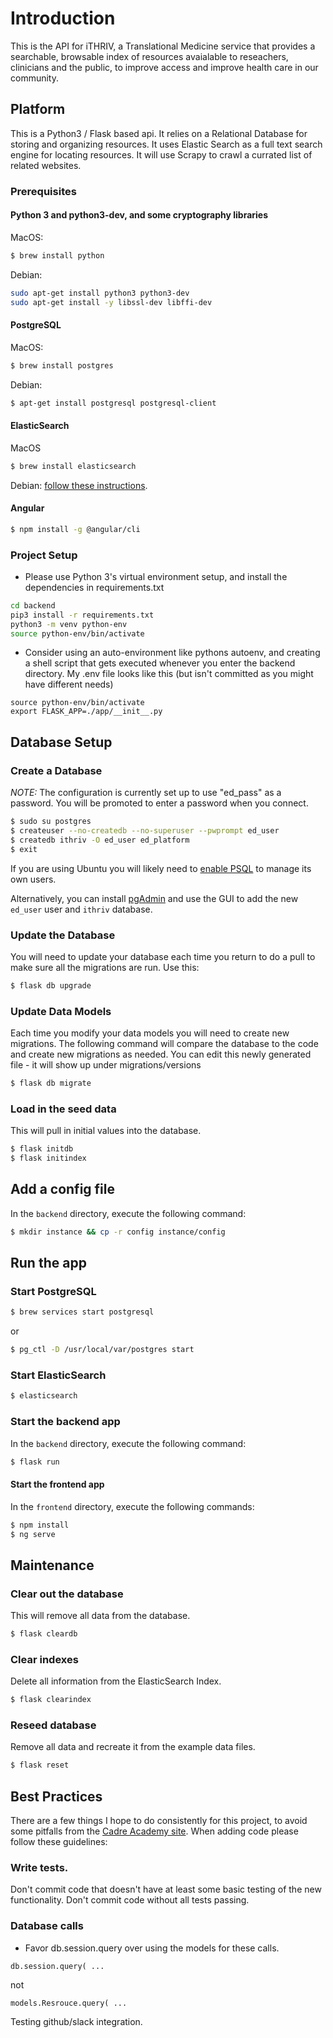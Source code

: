 # Introduction
This is the API for iTHRIV, a Translational Medicine service that provides a searchable, browsable index of resources avaialable to reseachers, clinicians and the public, to improve access and improve health care in our community.

## Platform
This is a Python3 / Flask based api. It relies on a Relational Database for storing and organizing resources.  It uses Elastic Search as a full text search engine for locating resources.  It will use Scrapy to crawl a currated list of related websites.

### Prerequisites
#### Python 3 and python3-dev, and some cryptography libraries
MacOS:
```BASH
$ brew install python
```

Debian:
```bash
sudo apt-get install python3 python3-dev
sudo apt-get install -y libssl-dev libffi-dev
```

#### PostgreSQL
MacOS:
```BASH
$ brew install postgres
```

Debian:
```BASH
$ apt-get install postgresql postgresql-client
```

#### ElasticSearch
MacOS
```BASH
$ brew install elasticsearch
```

Debian:
[follow these instructions](https://www.elastic.co/guide/en/elasticsearch/reference/current/deb.html).

#### Angular
```BASH
$ npm install -g @angular/cli
```

### Project Setup
* Please use Python 3's virtual environment setup, and install the dependencies in requirements.txt
```bash
cd backend
pip3 install -r requirements.txt
python3 -m venv python-env
source python-env/bin/activate
```

* Consider using an auto-environment like pythons autoenv, and creating a shell script that gets executed whenever you enter the backend directory. My .env file looks like this (but isn't committed as you might have different needs)
```
source python-env/bin/activate
export FLASK_APP=./app/__init__.py
```

## Database Setup
### Create a Database
*NOTE:* The configuration is currently set up to use "ed_pass" as a password.  You will be promoted to enter a password when you connect.
```BASH
$ sudo su postgres
$ createuser --no-createdb --no-superuser --pwprompt ed_user
$ createdb ithriv -O ed_user ed_platform
$ exit
```
If you are using Ubuntu you will likely need to [enable PSQL](https://help.ubuntu.com/community/PostgreSQL#Managing_users_and_rights) to manage its own users.

Alternatively, you can install [pgAdmin](https://www.pgadmin.org/) and use the GUI to add the new `ed_user` user and `ithriv` database.

### Update the Database
You will need to update your database each time you return to do a pull to make sure all the migrations are run.  Use this:
```BASH
$ flask db upgrade
```

### Update Data Models
Each time you modify your data models you will need to create new migrations. The following command will compare the database to the code and create new migrations as needed.  You can edit this newly generated file - it will show up under migrations/versions
```BASH
$ flask db migrate
```

### Load in the seed data
This will pull in initial values into the database.
```BASH
$ flask initdb
$ flask initindex
```

## Add a config file
In the `backend` directory, execute the following command:
```BASH
$ mkdir instance && cp -r config instance/config
```

## Run the app

### Start PostgreSQL
```BASH
$ brew services start postgresql
```
or
```BASH
$ pg_ctl -D /usr/local/var/postgres start
```

### Start ElasticSearch
```BASH
$ elasticsearch
```

### Start the backend app
In the `backend` directory, execute the following command:
```BASH
$ flask run
```

#### Start the frontend app
In the `frontend` directory, execute the following commands:
```BASH
$ npm install
$ ng serve
```

## Maintenance

### Clear out the database
This will remove all data from the database.
```BASH
$ flask cleardb
```

### Clear indexes
Delete all information from the ElasticSearch Index.
```BASH
$ flask clearindex
```

### Reseed database
Remove all data and recreate it from the example data files.
```BASH
$ flask reset
```

## Best Practices
There are a few things I hope to do consistently for this project, to avoid some pitfalls from the [Cadre Academy site](https://education.cadre.virginia.edu/#/home).  When adding code please follow these guidelines:

### Write tests.
Don't commit code that doesn't have at least some basic testing of the new functionality.  Don't commit code without all tests passing.


### Database calls
* Favor db.session.query over using the models for these calls.
```
db.session.query( ...
```
not
```
models.Resrouce.query( ...
```

Testing github/slack integration.